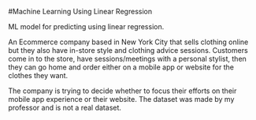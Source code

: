 #Machine Learning Using Linear Regression

ML model for predicting using linear regression.

An Ecommerce company based in New York City that sells clothing online but they also have in-store style and clothing advice sessions.
Customers come in to the store, have sessions/meetings with a personal stylist, then they can go home and order 
either on a mobile app or website for the clothes they want.

The company is trying to decide whether to focus their efforts on their mobile app experience or their website.
The dataset was made by my professor and is not a real dataset.
